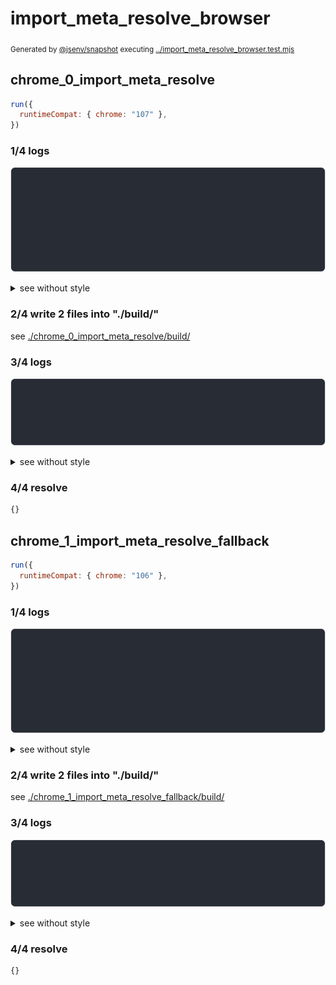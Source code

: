 # import_meta_resolve_browser

<sub>
  Generated by <a href="https://github.com/jsenv/core/tree/main/packages/independent/snapshot">@jsenv/snapshot</a> executing <a href="../import_meta_resolve_browser.test.mjs">../import_meta_resolve_browser.test.mjs</a>
</sub>

## chrome_0_import_meta_resolve

```js
run({
  runtimeCompat: { chrome: "107" },
})
```

### 1/4 logs

![img](chrome_0_import_meta_resolve/log_group.svg)

<details>
  <summary>see without style</summary>

```console

build "./index.js"
⠋ generate source graph
✔ generate source graph (done in <X> second)
⠋ bundle "js_module"
✔ bundle "js_module" (done in <X> second)
⠋ generate build graph
✔ generate build graph (done in <X> second)
⠋ write files in build directory

```

</details>


### 2/4 write 2 files into "./build/"

see [./chrome_0_import_meta_resolve/build/](./chrome_0_import_meta_resolve/build/)

### 3/4 logs

![img](chrome_0_import_meta_resolve/log_group_1.svg)

<details>
  <summary>see without style</summary>

```console
✔ write files in build directory (done in <X> second)
--- build files ---  
- js   : 1 (411 B / 77 %)
- json : 1 (122 B / 23 %)
- total: 2 (533 B / 100 %)
--------------------
```

</details>


### 4/4 resolve

```js
{}
```

## chrome_1_import_meta_resolve_fallback

```js
run({
  runtimeCompat: { chrome: "106" },
})
```

### 1/4 logs

![img](chrome_1_import_meta_resolve_fallback/log_group.svg)

<details>
  <summary>see without style</summary>

```console

build "./index.js"
⠋ generate source graph
✔ generate source graph (done in <X> second)
⠋ bundle "js_module"
✔ bundle "js_module" (done in <X> second)
⠋ generate build graph
✔ generate build graph (done in <X> second)
⠋ write files in build directory

```

</details>


### 2/4 write 2 files into "./build/"

see [./chrome_1_import_meta_resolve_fallback/build/](./chrome_1_import_meta_resolve_fallback/build/)

### 3/4 logs

![img](chrome_1_import_meta_resolve_fallback/log_group_1.svg)

<details>
  <summary>see without style</summary>

```console
✔ write files in build directory (done in <X> second)
--- build files ---  
- js   : 1 (431 B / 78 %)
- json : 1 (122 B / 22 %)
- total: 2 (553 B / 100 %)
--------------------
```

</details>


### 4/4 resolve

```js
{}
```